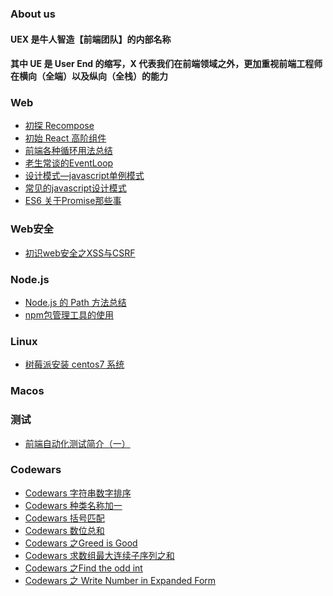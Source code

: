 ### About us

#### UEX 是牛人智造【前端团队】的内部名称

#### 其中 UE 是 User End 的缩写，X 代表我们在前端领域之外，更加重视前端工程师在横向（全端）以及纵向（全栈）的能力

### Web
- <a href="//github.com/NeuronGenius/UEX.Blog/issues/5">初探 Recompose</a>
- <a href="//github.com/NeuronGenius/UEX.Blog/issues/7">初始 React 高阶组件</a>
- <a href="//github.com/NeuronGenius/UEX.Blog/issues/16">前端各种循环用法总结</a>
- <a href="//github.com/NeuronGenius/UEX.Blog/issues/18">老生常谈的EventLoop</a>
- <a href="//github.com/NeuronGenius/UEX.Blog/issues/19">设计模式—javascript单例模式</a>
- <a href="//github.com/NeuronGenius/UEX.Blog/issues/20">常见的javascript设计模式</a>
- <a href="//github.com/NeuronGenius/UEX.Blog/issues/22">ES6 关于Promise那些事</a>

### Web安全
- <a href="//github.com/NeuronGenius/UEX.Blog/issues/4">初识web安全之XSS与CSRF</a>

### Node.js
- <a href="//github.com/NeuronGenius/UEX.Blog/issues/1">Node.js 的 Path 方法总结</a>
- <a href="//github.com/NeuronGenius/UEX.Blog/issues/12">npm包管理工具的使用</a>

### Linux

- <a href="//github.com/NeuronGenius/UEX.Blog/issues/3">树莓派安装 centos7 系统</a>

### Macos

### 测试
- <a href="//github.com/NeuronGenius/UEX.Blog/issues/13">前端自动化测试简介（一）</a>

### Codewars
- <a href="//github.com/NeuronGenius/client/issues/6">Codewars 字符串数字排序</a>
- <a href="//github.com/NeuronGenius/client/issues/10">Codewars 种类名称加一 </a>
- <a href="//github.com/NeuronGenius/client/issues/8">Codewars 括号匹配 </a> 
- <a href="//github.com/NeuronGenius/UEX.Blog/issues/17">Codewars 数位总和 </a> 
- <a href="//github.com/NeuronGenius/UEX.Blog/issues/21">Codewars 之Greed is Good</a> 
- <a href="//github.com/NeuronGenius/UEX.Blog/issues/23">Codewars 求数组最大连续子序列之和</a> 
- <a href="//github.com/NeuronGenius/UEX.Blog/issues/24">Codewars 之Find the odd int</a> 
- <a href="//github.com/NeuronGenius/UEX.Blog/issues/25">Codewars 之 Write Number in Expanded Form</a> 
